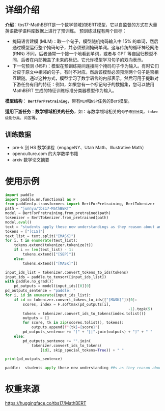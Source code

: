 # 详细介绍
**介绍**：tbs17-MathBERT是一个数学领域的BERT模型，它以自监督的方式在大量英语数学语料库数据上进行了预训练。
预训练过程有两个目标：
- 掩码语言建模 (MLM)：取一个句子，模型随机掩码输入中 15% 的单词，然后通过模型运行整个掩码句子，并必须预测掩码单词。这与传统的循环神经网络 (RNN) 不同，后者通常一个接一个地看到单词，或者与 GPT 等自回归模型不同，后者在内部掩盖了未来的标记。它允许模型学习句子的双向表示。
- 下一句预测 (NSP)：模型在预训练期间连接两个掩码句子作为输入。有时它们对应于原文中相邻的句子，有时不对应。然后该模型必须预测两个句子是否相互跟随。通过这种方式，模型学习了数学语言的内部表示，然后可用于提取对下游任务有用的特征：例如，如果您有一个标记句子的数据集，您可以使用 MathBERT 生成的特征训练标准分类器模型作为输入。


**模型结构**： **`BertForPretraining`**，带有`MLM`和`NSP`任务的Bert模型。

**适用下游任务**：**数学领域相关的任务**，如：与数学领域相关的`句子级别分类`，`token级别分类`，`问答`等。

## 训练数据
- pre-k 到 HS 数学课程（engageNY、Utah Math、Illustrative Math）
- openculture.com 的大学数学书籍
- arxiv 数学论文摘要

# 使用示例

```python
import paddle
import paddle.nn.functional as F
from paddlenlp.transformers import BertForPretraining, BertTokenizer
path = "junnyu/tbs17-MathBERT"
model = BertForPretraining.from_pretrained(path)
tokenizer = BertTokenizer.from_pretrained(path)
model.eval()
text = "students apply these new understandings as they reason about and perform decimal [MASK] through the hundredths place."
tokens = ["[CLS]"]
text_list = text.split("[MASK]")
for i, t in enumerate(text_list):
    tokens.extend(tokenizer.tokenize(t))
    if i == len(text_list) - 1:
        tokens.extend(["[SEP]"])
    else:
        tokens.extend(["[MASK]"])

input_ids_list = tokenizer.convert_tokens_to_ids(tokens)
input_ids = paddle.to_tensor([input_ids_list])
with paddle.no_grad():
    pd_outputs = model(input_ids)[0][0]
pd_outputs_sentence = "paddle: "
for i, id in enumerate(input_ids_list):
    if id == tokenizer.convert_tokens_to_ids(["[MASK]"])[0]:
        scores, index = F.softmax(pd_outputs[i],
                                                        -1).topk(5)
        tokens = tokenizer.convert_ids_to_tokens(index.tolist())
        outputs = []
        for score, tk in zip(scores.tolist(), tokens):
            outputs.append(f"{tk}={score}")
        pd_outputs_sentence += "[" + "||".join(outputs) + "]" + " "
    else:
        pd_outputs_sentence += "".join(
            tokenizer.convert_ids_to_tokens(
                [id], skip_special_tokens=True)) + " "

print(pd_outputs_sentence)

paddle:  students apply these new understanding ##s as they reason about and perform decimal [numbers=0.8327996134757996||##s=0.0865364819765091||operations=0.0313422717154026||placement=0.019931407645344734||places=0.01254698634147644] through the hundred ##ths place .
```

# 权重来源

https://huggingface.co/tbs17/MathBERT
